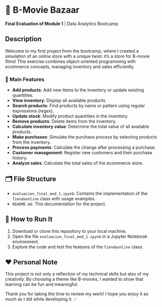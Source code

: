 # 🛒 B-Movie Bazaar  
**Final Evaluation of Module 1** | Data Analytics Bootcamp  

## Description  
Welcome to my first project from the bootcamp, where I created a simulation of an online store with a unique twist: it’s a store for B-movie films! This exercise combines object-oriented programming with ecommerce concepts, managing inventory and sales efficiently.

### 🎥 Main Features  
- **Add products**: Add new items to the inventory or update existing quantities.  
- **View inventory**: Display all available products.  
- **Search products**: Find products by name or pattern using regular expressions (regex).  
- **Update stock**: Modify product quantities in the inventory.  
- **Remove products**: Delete items from the inventory.  
- **Calculate inventory value**: Determine the total value of all available products.  
- **Make purchases**: Simulate the purchase process by selecting products from the inventory.  
- **Process payments**: Calculate the change after processing a purchase.  
- **Customer management**: Register new customers and their purchase history.  
- **Analyze sales**: Calculate the total sales of the ecommerce store.  

## 🗂️ File Structure  
- `evaluacion_final_mod_1.ipynb`: Contains the implementation of the `Tiendaonline` class with usage examples.  
- `README.md`: This documentation for the project.  

## 🚀 How to Run It  
1. Download or clone this repository to your local machine.  
2. Open the file `evaluacion_final_mod_1.ipynb` in a Jupyter Notebook environment.  
3. Explore the code and test the features of the `Tiendaonline` class.  

## ❤️ Personal Note  
This project is not only a reflection of my technical skills but also of my creativity. By choosing a theme like B-movies, I wanted to show that learning can be fun and meaningful.  

Thank you for taking the time to review my work! I hope you enjoy it as much as I did while developing it. 💡  
